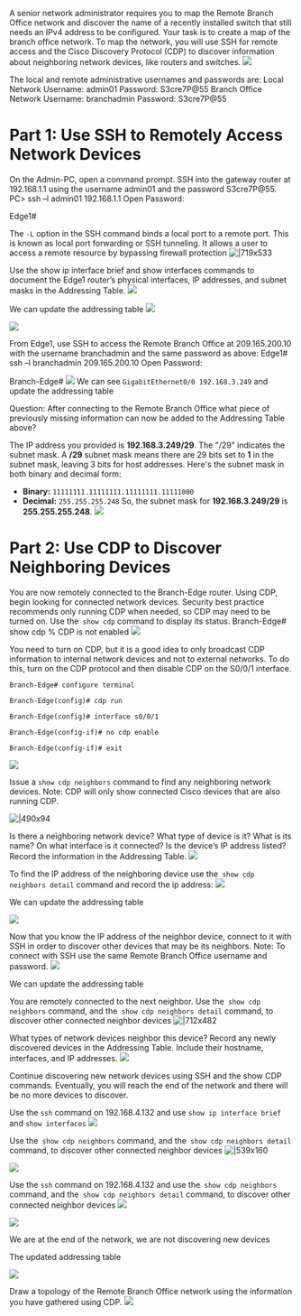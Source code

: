A senior network administrator requires you to map the Remote Branch Office network and discover the name of a recently installed switch that still needs an IPv4 address to be configured. Your task is to create a map of the branch office network. To map the network, you will use SSH for remote access and the Cisco Discovery Protocol (CDP) to discover information about neighboring network devices, like routers and switches.
![](https://i.imgur.com/KUa2VuO.png)

The local and remote administrative usernames and passwords are:
Local Network
Username: admin01
Password: S3cre7P@55
Branch Office Network
Username: branchadmin
Password: S3cre7P@55

# Part 1: Use SSH to Remotely Access Network Devices

On the Admin-PC, open a command prompt.
SSH into the gateway router at 192.168.1.1 using the username admin01 and the password S3cre7P@55.
PC> ssh –l admin01 192.168.1.1
Open
Password:
 
Edge1#

The `-L` option in the SSH command binds a local port to a remote port. This is known as local port forwarding or SSH tunneling. It allows a user to access a remote resource by bypassing firewall protection
![|719x533](https://i.imgur.com/CZ7bjMY.png)

Use the show ip interface brief and show interfaces commands to document the Edge1 router’s physical interfaces, IP addresses, and subnet masks in the Addressing Table.
![](https://i.imgur.com/1rV3DGM.png)

We can update the addressing table
![](https://i.imgur.com/nw3mmpe.png)

![](https://i.imgur.com/CMjgEyh.png)


From Edge1, use SSH to access the Remote Branch Office at 209.165.200.10 with the username branchadmin and the same password as above:
Edge1# ssh –l branchadmin 209.165.200.10
Open
Password:

Branch-Edge#
![](https://i.imgur.com/QHmgUcq.png)
We can see `GigabitEthernet0/0 192.168.3.249` and update the addressing table

Question:
After connecting to the Remote Branch Office what piece of previously missing information can now be added to the Addressing Table above?

The IP address you provided is **192.168.3.249/29**. The "/29" indicates the subnet mask.
A **/29** subnet mask means there are 29 bits set to **1** in the subnet mask, leaving 3 bits for host addresses. Here's the subnet mask in both binary and decimal form:
- **Binary:** `11111111.11111111.11111111.11111000`
- **Decimal:** `255.255.255.248`
So, the subnet mask for **192.168.3.249/29** is **255.255.255.248**.
![](https://i.imgur.com/Seh9nFE.png)

# Part 2: Use CDP to Discover Neighboring Devices
You are now remotely connected to the Branch-Edge router. Using CDP, begin looking for connected network devices.
Security best practice recommends only running CDP when needed, so CDP may need to be turned on. Use the` show cdp` command to display its status.
Branch-Edge# show cdp
% CDP is not enabled
![](https://i.imgur.com/J2HBixI.png)

  You need to turn on CDP, but it is a good idea to only broadcast CDP information to internal network devices and not to external networks. To do this, turn on the CDP protocol and then disable CDP on the S0/0/1 interface.
```
Branch-Edge# configure terminal

Branch-Edge(config)# cdp run

Branch-Edge(config)# interface s0/0/1

Branch-Edge(config-if)# no cdp enable

Branch-Edge(config-if)# exit
```

![](https://i.imgur.com/4PfCaLW.png)

Issue a `show cdp neighbors` command to find any neighboring network devices.
Note: CDP will only show connected Cisco devices that are also running CDP.

![|490x94](https://i.imgur.com/cNb0RmJ.png)

Is there a neighboring network device? What type of device is it? What is its name? On what interface is it connected? Is the device’s IP address listed? Record the information in the Addressing Table.
![](https://i.imgur.com/vR6Ow6U.png)

To find the IP address of the neighboring device use the` show cdp neighbors detail` command and record the ip address:
![](https://i.imgur.com/403ldJr.png)


We can update the addressing table

![](https://i.imgur.com/P3qqCKd.png)

Now that you know the IP address of the neighbor device, connect to it with SSH in order to discover other devices that may be its neighbors.
Note: To connect with SSH use the same Remote Branch Office username and password.
![](https://i.imgur.com/vPTXTPc.png)

We can update the addressing table

You are remotely connected to the next neighbor. Use the` show cdp neighbors` command, and the` show cdp neighbors detail` command, to discover other connected neighbor devices
![|712x482](https://i.imgur.com/JNzXIC3.png)

What types of network devices neighbor this device? Record any newly discovered devices in the Addressing Table. Include their hostname, interfaces, and IP addresses.
![](https://i.imgur.com/aQdg1ff.png)


Continue discovering new network devices using SSH and the show CDP commands. Eventually, you will reach the end of the network and there will be no more devices to discover.

Use the `ssh` command on 192.168.4.132 and use `show ip interface brief` and `show interfaces`
![](https://i.imgur.com/LuiKs1d.png)

Use the` show cdp neighbors` command, and the` show cdp neighbors detail` command, to discover other connected neighbor devices
![|539x160](https://i.imgur.com/EfnYBPZ.png)

![](https://i.imgur.com/M7OrvC9.png)

Use the `ssh` command on 192.168.4.132 and use the` show cdp neighbors` command, and the` show cdp neighbors detail` command, to discover other connected neighbor devices
![](https://i.imgur.com/5moCm8Q.png)

![](https://i.imgur.com/nH2ViOY.png)

We are at the end of the network, we are not discovering new devices

The updated addressing table

![](https://i.imgur.com/zGNfgnh.png)

Draw a topology of the Remote Branch Office network using the information you have gathered using CDP.
![](https://i.imgur.com/faisMTc.png)
